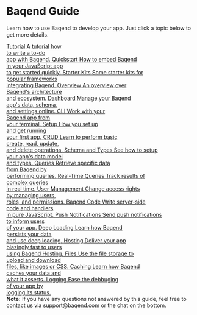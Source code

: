 # Baqend Guide

Learn how to use Baqend to develop your app.
Just click a topic below to get more details.

<div class="chapter-container">
  <a class="chapter-item" href="https://www.baqend.com/tutorial.html">
    <span class="chapter-icon fa fa-graduation-cap"></span>
    <span class="chapter-heading">Tutorial</span>
    <span class="chapter-info">A tutorial how <br> to write a to-do <br> app with Baqend.</span>
  </a>
  <a class="chapter-item" href="gettingstarted/">
    <span class="chapter-icon fa fa-rocket"></span>
    <span class="chapter-heading">Quickstart</span>
    <span class="chapter-info">How to embed Baqend <br> in your JavaScript app <br> to get started quickly.</span>
  </a>
  <a class="chapter-item" href="starters/">
    <span class="chapter-icon fa fa-archive"></span>
    <span class="chapter-heading">Starter Kits</span>
    <span class="chapter-info">Some starter kits for <br> popular frameworks <br> integrating Baqend.</span>
  </a>
  <a class="chapter-item" href="topics/overview/">
    <span class="chapter-icon fa fa-info"></span>
    <span class="chapter-heading">Overview</span>
    <span class="chapter-info">An overview over <br> Baqend's architecture <br> and ecosystem.</span>
  </a>
  <a class="chapter-item" href="topics/dashboard/">
    <span class="chapter-icon fa fa-dashboard"></span>
    <span class="chapter-heading">Dashboard</span>
    <span class="chapter-info">Manage your Baqend <br> app's data, schema, <br> and settings online.</span>
  </a>
  <a class="chapter-item" href="topics/cli/">
    <span class="chapter-icon fa fa-terminal"></span>
    <span class="chapter-heading">CLI</span>
    <span class="chapter-info">Work with your <br> Baqend app from <br> your terminal.</span>
  </a>
  <a class="chapter-item" href="topics/setup/">
    <span class="chapter-icon fa fa-gift"></span>
    <span class="chapter-heading">Setup</span>
    <span class="chapter-info">How you set up <br> and get running <br> your first app.</span>
  </a>
  <a class="chapter-item" href="topics/crud/">
    <span class="chapter-icon fa fa-exchange"></span>
    <span class="chapter-heading">CRUD</span>
    <span class="chapter-info">Learn to perform basic <br> create, read, update, <br> and delete operations.</span>
  </a>
  <a class="chapter-item" href="topics/schema/">
    <span class="chapter-icon fa fa-sitemap"></span>
    <span class="chapter-heading">Schema and Types</span>
    <span class="chapter-info">See how to setup <br> your app's data model <br> and types.</span>
  </a>
  <a class="chapter-item" href="topics/queries/">
    <span class="chapter-icon fa fa-commenting"></span>
    <span class="chapter-heading">Queries</span>
    <span class="chapter-info">Retrieve specific data <br> from Baqend by <br> performing queries.</span>
  </a>
  <a class="chapter-item" href="topics/realtime/">
    <span class="chapter-icon fa fa-heartbeat"></span>
    <span class="chapter-heading">Real-Time Queries</span>
    <span class="chapter-info">Track results of <br> complex queries <br> in real time.</span>
  </a>
  <a class="chapter-item" href="topics/user-management/">
    <span class="chapter-icon fa fa-users"></span>
    <span class="chapter-heading">User Management</span>
    <span class="chapter-info">Change access rights <br> by managing users, <br> roles, and permissions.</span>
  </a>
  <a class="chapter-item" href="topics/baqend-code/">
    <span class="chapter-icon fa fa-file-code-o"></span>
    <span class="chapter-heading">Baqend Code</span>
    <span class="chapter-info">Write server-side <br> code and handlers <br> in pure JavaScript.</span>
  </a>
  <a class="chapter-item" href="topics/push/">
    <span class="chapter-icon fa fa-bell"></span>
    <span class="chapter-heading">Push Notifications</span>
    <span class="chapter-info">Send push notifications <br> to inform users <br> of your app.</span>
  </a>
  <a class="chapter-item" href="topics/deep-loading/">
    <span class="chapter-icon fa fa-line-chart"></span>
    <span class="chapter-heading">Deep Loading</span>
    <span class="chapter-info">Learn how Baqend <br> persists your data <br> and use deep loading.</span>
  </a>
  <a class="chapter-item" href="topics/hosting/">
    <span class="chapter-icon fa fa-globe"></span>
    <span class="chapter-heading">Hosting</span>
    <span class="chapter-info">Deliver your app <br> blazingly fast to users <br> using Baqend Hosting.</span>
  </a>
  <a class="chapter-item" href="topics/files/">
    <span class="chapter-icon fa fa-file"></span>
    <span class="chapter-heading">Files</span>
    <span class="chapter-info">Use the file storage to <br> upload and download <br> files, like images or CSS.</span>
  </a>
  <a class="chapter-item" href="topics/caching/">
    <span class="chapter-icon fa fa-hdd-o"></span>
    <span class="chapter-heading">Caching</span>
    <span class="chapter-info">Learn how Baqend <br> caches your data and <br> what it asserts.</span>
  </a>
  <a class="chapter-item" href="topics/logging/">
    <span class="chapter-icon fa fa-bar-chart"></span>
    <span class="chapter-heading">Logging</span>
    <span class="chapter-info">Ease the debbuging <br> of your app by <br> logging its status.</span>
  </a>
</div>

<div class="note">
  <strong>Note:</strong> If you have any questions not answered by this guide, feel free to contact us via <a href="mailto:support@baqend.com">support@baqend.com</a> or the chat on the bottom.
</div>
